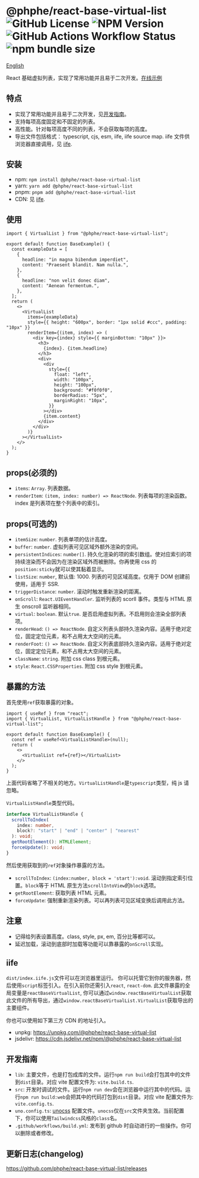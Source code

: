 # @phphe/react-base-virtual-list ![GitHub License](https://img.shields.io/github/license/phphe/react-base-virtual-list) ![NPM Version](https://img.shields.io/npm/v/@phphe/react-base-virtual-list) ![GitHub Actions Workflow Status](https://img.shields.io/github/actions/workflow/status/phphe/react-base-virtual-list/build.yml) ![npm bundle size](https://img.shields.io/bundlephobia/minzip/%40phphe%2Freact-base-virtual-list)

[English](README.md)

React 基础虚拟列表，实现了常用功能并且易于二次开发。[在线示例](https://phphe.github.io/react-base-virtual-list/)

## 特点

- 实现了常用功能并且易于二次开发，见[开发指南](#开发指南)。
- 支持每项高度固定和不固定的列表。
- 高性能。针对每项高度不同的列表，不会获取每项的高度。
- 导出文件包括格式： typescript, cjs, esm, iife, iife source map. iife 文件供浏览器直接调用，见 [iife](#iife).

## 安装

- npm: `npm install @phphe/react-base-virtual-list`
- yarn: `yarn add @phphe/react-base-virtual-list`
- pnpm: `pnpm add @phphe/react-base-virtual-list`
- CDN: 见 [iife](#iife).

## 使用

```tsx
import { VirtualList } from "@phphe/react-base-virtual-list";

export default function BaseExample() {
  const exampleData = [
    {
      headline: "in magna bibendum imperdiet",
      content: "Praesent blandit. Nam nulla.",
    },
    {
      headline: "non velit donec diam",
      content: "Aenean fermentum.",
    },
  ];
  return (
    <>
      <VirtualList
        items={exampleData}
        style={{ height: "600px", border: "1px solid #ccc", padding: "10px" }}
        renderItem={(item, index) => (
          <div key={index} style={{ marginBottom: "10px" }}>
            <h3>
              {index}. {item.headline}
            </h3>
            <div>
              <div
                style={{
                  float: "left",
                  width: "100px",
                  height: "100px",
                  background: "#f0f0f0",
                  borderRadius: "5px",
                  marginRight: "10px",
                }}
              ></div>
              {item.content}
            </div>
          </div>
        )}
      ></VirtualList>
    </>
  );
}
```

## props(必须的)

- `items`: `Array`. 列表数据。
- `renderItem`: `(item, index: number) => ReactNode`. 列表每项的渲染函数。index 是列表项在整个列表中的索引。

## props(可选的)

- `itemSize`: `number`. 列表单项的估计高度。
- `buffer`: `number`. 虚拟列表可见区域外额外渲染的空间。
- `persistentIndices`: `number[]`. 持久化渲染的项的索引数组。使对应索引的项持续渲染而不会因为在渲染区域外而被删除。你再使用 css 的`position:sticky`就可以使其黏着显示。
- `listSize`: `number`, 默认值: 1000. 列表的可见区域高度。仅用于 DOM 创建前使用，适用于 SSR.
- `triggerDistance`: `number`. 滚动时触发重新渲染的距离。
- `onScroll`: `React.UIEventHandler`. 监听列表的 scorll 事件。类型与 HTML 原生 onscroll 监听器相同。
- `virtual`: `boolean`. 默认`true`. 是否启用虚拟列表。不启用则会渲染全部列表项。
- `renderHead`: `() => ReactNode`. 自定义列表头部持久渲染内容。适用于绝对定位，固定定位元素，和不占用太大空间的元素。
- `renderFoot`: `() => ReactNode`. 自定义列表底部持久渲染内容。适用于绝对定位，固定定位元素，和不占用太大空间的元素。
- `className`: `string`. 附加 css class 到根元素。
- `style`: `React.CSSProperties`. 附加 css style 到根元素。

## 暴露的方法

首先使用`ref`获取暴露的对象。

```tsx
import { useRef } from "react";
import { VirtualList, VirtualListHandle } from "@phphe/react-base-virtual-list";

export default function BaseExample() {
  const ref = useRef<VirtualListHandle>(null);
  return (
    <>
      <VirtualList ref={ref}></VirtualList>
    </>
  );
}
```

上面代码省略了不相关的地方。`VirtualListHandle`是`typescript`类型，纯 js 请忽略。

`VirtualListHandle`类型代码。

```ts
interface VirtualListHandle {
  scrollToIndex(
    index: number,
    block?: "start" | "end" | "center" | "nearest"
  ): void;
  getRootElement(): HTMLElement;
  forceUpdate(): void;
}
```

然后使用获取到的`ref`对象操作暴露的方法。

- `scrollToIndex`: `(index:number, block = 'start'):void`. 滚动到指定索引位置。`block`等于 HTML 原生方法`scrollIntoView`的`block`选项。
- `getRootElement`: 获取列表 HTML 元素。
- `forceUpdate`: 强制重新渲染列表。可以再列表可见区域变换后调用此方法。

## 注意

- 记得给列表设置高度。class, style, px, em, 百分比等都可以。
- 延迟加载，滚动到底部时加载等功能可以靠暴露的`onScroll`实现。

## iife

`dist/index.iife.js`文件可以在浏览器里运行。
你可以托管它到你的服务器，然后使用`script`标签引入。在引入前你还需引入`react`, `react-dom`. 此文件暴露的全局变量是`reactBaseVirtualList`, 你可以通过`window.reactBaseVirtualList`获取此文件的所有导出，通过`window.reactBaseVirtualList.VirtualList`获取导出的主要组件。

你也可以使用如下第三方 CDN 的地址引入。

- unpkg: https://unpkg.com/@phphe/react-base-virtual-list
- jsdelivr: https://cdn.jsdelivr.net/npm/@phphe/react-base-virtual-list

## 开发指南

- `lib`: 主要文件，也是打包成库的文件。运行`npm run build`会打包其中的文件到`dist`目录。对应 vite 配置文件为: `vite.build.ts`.
- `src`: 开发时调试的文件。运行`npm run dev`会在浏览器中运行其中的代码。运行`npm run build:web`会把其中的代码打包到`dist`目录。对应 vite 配置文件为: `vite.config.ts`.
- `uno.config.ts`: [unocss](https://github.com/unocss/unocss) 配置文件。`unocss`仅在`src`文件夹生效。当前配置下，你可以使用`Tailwindcss`风格的`class`名。
- `.github/workflows/build.yml`: 发布到 github 时自动进行的一些操作。你可以删除或者修改。

## 更新日志(changelog)

https://github.com/phphe/react-base-virtual-list/releases
